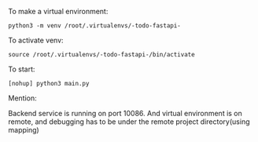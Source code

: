 To make a virtual environment:

    python3 -m venv /root/.virtualenvs/-todo-fastapi-


To activate venv: 

    source /root/.virtualenvs/-todo-fastapi-/bin/activate


To start: 

    [nohup] python3 main.py
    


  
Mention: 

Backend service is running on port 10086. And virtual environment is on remote, and debugging has to be under the remote project directory(using mapping)
